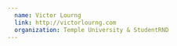 ```yaml
---
  name: Victor Lourng
  link: http://victorlourng.com
  organization: Temple University & StudentRND
---
```

